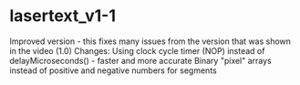 # lasertext_v1-1
Improved version - this fixes many issues from the version that was shown in the video (1.0)
Changes:
Using clock cycle timer (NOP) instead of delayMicroseconds() - faster and more accurate
Binary "pixel" arrays instead of positive and negative numbers for segments
